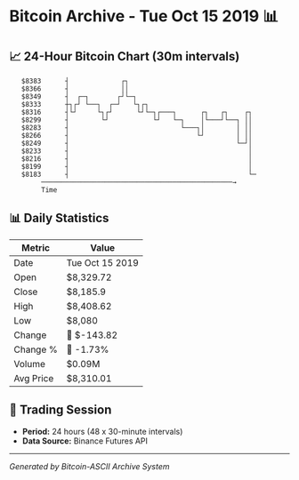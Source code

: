 # Bitcoin Archive - Tue Oct 15 2019 📊

## 📈 24-Hour Bitcoin Chart (30m intervals)

```
   $8383      ┤             ┌┐                                 
   $8366      ┤             ││                                 
   $8349      ┤  ┌─┐       ┌┘└─┐                               
   $8333      ┼┐┌┘ └──┐  ┌─┘   └┐┌┐                            
   $8316      ┤└┘     └┐┌┘      └┘└─┐┌───┐      ┌┐   ┌┐    ┌┐  
   $8299      ┤        └┘           └┘   └─┐    │└───┘└──┐ ││  
   $8283      ┤                            └───┐│        │ ││  
   $8266      ┤                                └┘        │ ││  
   $8249      ┤                                          └─┘│  
   $8233      ┤                                             │  
   $8216      ┤                                             │  
   $8199      ┤                                             │  
   $8183      ┤                                             └─ 
        ────────────────────────────────────────────────→
        Time
```

## 📊 Daily Statistics

| Metric | Value |
|--------|-------|
| Date | Tue Oct 15 2019 |
| Open | $8,329.72 |
| Close | $8,185.9 |
| High | $8,408.62 |
| Low | $8,080 |
| Change | 🔴 $-143.82 |
| Change % | 🔴 -1.73% |
| Volume | $0.09M |
| Avg Price | $8,310.01 |

## 📅 Trading Session

- **Period:** 24 hours (48 x 30-minute intervals)
- **Data Source:** Binance Futures API

---
*Generated by Bitcoin-ASCII Archive System*
